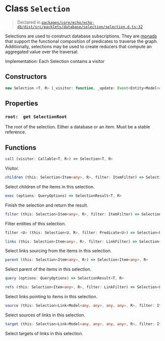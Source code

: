 # Class `Selection`
> Declared in [`packages/core/echo/echo-db/dist/src/packlets/database/selection/selection.d.ts:32`]()


Selections are used to construct database subscriptions.
They are [monads](https://www.quora.com/What-are-monads-in-computer-science) that support
the functional composition of predicates to traverse the graph.
Additionally, selections may be used to create reducers that compute an aggregated value over the traversal.

Implementation:
Each Selection contains a visitor

## Constructors
```ts
new Selection <T, R> (_visitor: function, _update: Event<Entity<Model<any, any>>[]>, _root: SelectionRoot, _reducer: boolean) => Selection<T, R>
```

## Properties
### `root:  get SelectionRoot`
The root of the selection. Either a database or an item. Must be a stable reference.

## Functions
```ts
call (visitor: Callable<T, R>) => Selection<T, R>
```
Visitor.
```ts
children (this: Selection<Item<any>, R>, filter: ItemFilter) => Selection<Item<any>, R>
```
Select children of the items in this selection.
```ts
exec (options: QueryOptions) => SelectionResult<T, R>
```
Finish the selection and return the result.
```ts
filter (this: Selection<Item<any>, R>, filter: ItemFilter) => Selection<Item<any>, R>
```
Filter entities of this selection.
```ts
filter <U> (this: Selection<U, R>, filter: Predicate<U>) => Selection<U, R>
```
```ts
links (this: Selection<Item<any>, R>, filter: LinkFilter) => Selection<Link<Model<any, any>, any, any>, R>
```
Select links sourcing from the items in this selection.
```ts
parent (this: Selection<Item<any>, R>) => Selection<Item<any>, R>
```
Select parent of the items in this selection.
```ts
query (options: QueryOptions) => SelectionResult<T, R>
```
```ts
refs (this: Selection<Item<any>, R>, filter: LinkFilter) => Selection<Link<Model<any, any>, any, any>, R>
```
Select links pointing to items in this selection.
```ts
source (this: Selection<Link<Model<any, any>, any, any>, R>, filter: ItemFilter) => Selection<Item<any>, R>
```
Select sources of links in this selection.
```ts
target (this: Selection<Link<Model<any, any>, any, any>, R>, filter: ItemFilter) => Selection<Item<any>, R>
```
Select targets of links in this selection.